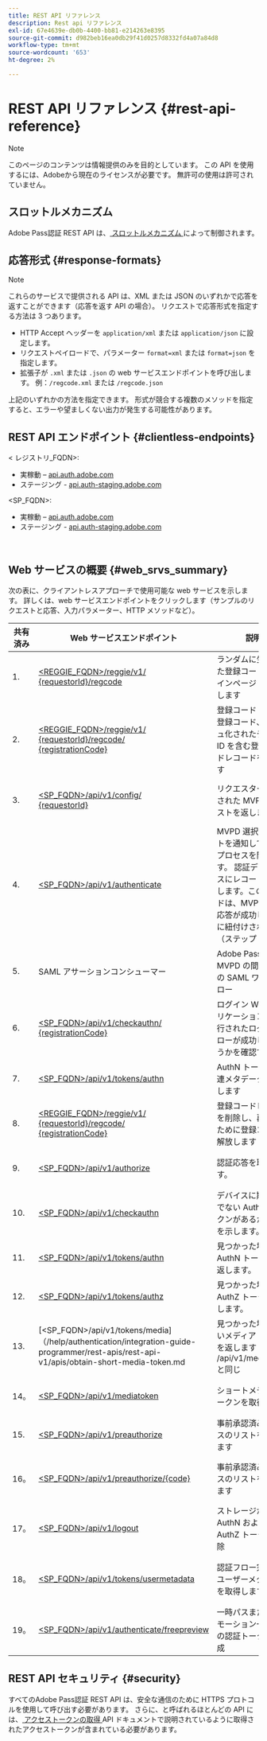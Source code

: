 ```yaml
---
title: REST API リファレンス
description: Rest api リファレンス
exl-id: 67e4639e-db0b-4400-bb81-e214263e8395
source-git-commit: d982beb16ea0db29f41d0257d8332fd4a07a84d8
workflow-type: tm+mt
source-wordcount: '653'
ht-degree: 2%

---
```


# REST API リファレンス {#rest-api-reference}

>[!NOTE]
>
>このページのコンテンツは情報提供のみを目的としています。 この API を使用するには、Adobeから現在のライセンスが必要です。 無許可の使用は許可されていません。

## スロットルメカニズム

Adobe Pass認証 REST API は、[ スロットルメカニズム ](/help/authentication/integration-guide-programmers/throttling-mechanism.md) によって制御されます。

## 応答形式 {#response-formats}


>[!NOTE]
>
> これらのサービスで提供される API は、XML または JSON のいずれかで応答を返すことができます（応答を返す API の場合）。 リクエストで応答形式を指定する方法は 3 つあります。
>
>* HTTP Accept ヘッダーを `application/xml` または `application/json` に設定します。
>* リクエストペイロードで、パラメーター `format=xml` または `format=json` を指定します。
>* 拡張子が `.xml` または `.json` の web サービスエンドポイントを呼び出します。 例：`/regcode.xml` または `/regcode.json`
>
>上記のいずれかの方法を指定できます。 形式が競合する複数のメソッドを指定すると、エラーや望ましくない出力が発生する可能性があります。

## REST API エンドポイント {#clientless-endpoints}

&lt; レジストリ_FQDN>:

* 実稼動 – [api.auth.adobe.com](http://api.auth.adobe.com/)
* ステージング - [api.auth-staging.adobe.com](http://api.auth-staging.adobe.com/)

&lt;SP_FQDN>:

* 実稼動 – [api.auth.adobe.com](http://api.auth.adobe.com/)
* ステージング - [api.auth-staging.adobe.com](http://api.auth-staging.adobe.com/)

</br>


## Web サービスの概要 {#web_srvs_summary}

次の表に、クライアントレスアプローチで使用可能な web サービスを示します。 詳しくは、web サービスエンドポイントをクリックします（サンプルのリクエストと応答、入力パラメーター、HTTP メソッドなど）。


| 共有済み | Web サービスエンドポイント | 説明 | <!--[Diag.  </br>Ref](http://tve.helpdocsonline.com/api-reference-v2-test#illustration)-->。 | ホスト： | 呼び出し元 |
|-----|------------------------------------------------------------------------------------------------------------------------------------------------------------------------------------------------|--------------------------------------------------------------------------------------------------------------------------------------------------------------------------------------------|---------------------------------------------------------------------------------------------|-----------------------------------------------------------|-----------------------------|
| 1. | [&lt;REGGIE_FQDN>/reggie/v1/ </br> {requestorId}/regcode](/help/authentication/integration-guide-programmers/legacy/rest-api-v1/apis/registration-code-request.md) | ランダムに生成された登録コードとログインページ URI を返します | 2 | Adobe </br>Reg コード サービス | スマートデバイス |
| 2. | [&lt;REGGIE_FQDN>/reggie/v1/ </br> {requestorId}/regcode/ </br> {registrationCode}](/help/authentication/integration-guide-programmers/legacy/rest-api-v1/apis/return-registration-record.md) | 登録コード UUID、登録コード、ハッシュ化されたデバイス ID を含む登録コードレコードを返します | 8 | Adobe </br>Reg コード サービス | Adobe Pass 認証 |
| 3. | [&lt;SP_FQDN>/api/v1/config/ </br> {requestorId}](/help/authentication/integration-guide-programmers/legacy/rest-api-v1/apis/provide-mvpd-list.md) | リクエスターに設定された MVPD のリストを返します | 5 | Adobe</br>Adobe Pass </br>authentication </br>Service | ログイン </br>Web </br>App |
| 4. | [&lt;SP_FQDN>/api/v1/authenticate](/help/authentication/integration-guide-programmers/legacy/rest-api-v1/apis/initiate-authentication.md) | MVPD 選択イベントを通知して AuthN プロセスを開始します。 認証データベースにレコードを作成します。このレコードは、MVPD から応答が成功したときに紐付けされます（ステップ 13） | 7 | Adobe</br>Adobe Pass </br>authentication </br>Service | ログイン </br>Web </br>App |
| 5. | SAML アサーションコンシューマー | Adobe Pass認証と MVPD の間の既存の SAML ワークフロー | 13 | Adobe Pass </br>authentication </br>Service | Adobe Pass 認証 |
| 6. | [&lt;SP_FQDN>/api/v1/checkauthn/ </br> {registrationCode}](/help/authentication/integration-guide-programmers/legacy/rest-api-v1/apis/check-authentication-flow-by-second-screen-web-app.md) | ログイン Web アプリケーションは、試行されたログインフローが成功したかどうかを確認できます |                                                                                             | Adobe Pass </br> 認証   </br> サービス | ログイン   </br>Web   </br> アプリ |
| 7. | [&lt;SP_FQDN>/api/v1/tokens/authn](/help/authentication/integration-guide-programmers/legacy/rest-api-v1/apis/retrieve-authentication-token.md) | AuthN トークン関連メタデータを取得します | 15 | Adobe Pass </br>authentication </br>Service | スマートデバイス |
| 8. | [&lt;REGGIE_FQDN>/reggie/v1/ </br> {requestorId}/regcode/ </br> {registrationCode}](/help/authentication/integration-guide-programmers/legacy/rest-api-v1/apis/delete-registration-record.md) | 登録コードレコードを削除し、再利用のために登録コードを解放します | 16 | Adobe </br>Reg コード サービス | Adobe Pass 認証 |
| 9. | [&lt;SP_FQDN>/api/v1/authorize](/help/authentication/integration-guide-programmers/legacy/rest-api-v1/apis/initiate-authorization.md) | 認証応答を取得します。 | 17 | Adobe Pass </br>authentication </br>Service | スマートデバイス |
| 10. | [&lt;SP_FQDN>/api/v1/checkauthn](/help/authentication/integration-guide-programmers/legacy/rest-api-v1/apis/check-authentication-token.md) | デバイスに期限切れでない AuthN トークンがあるかどうかを示します。 |                                                                                             | Adobe Pass </br>authentication </br>Service | スマートデバイス |
| 11. | [&lt;SP_FQDN>/api/v1/tokens/authn](/help/authentication/integration-guide-programmers/legacy/rest-api-v1/apis/retrieve-authentication-token.md) | 見つかった場合は、AuthN トークンを返します。 |                                                                                             | Adobe Pass </br>authentication </br>Service | スマートデバイス |
| 12. | [&lt;SP_FQDN>/api/v1/tokens/authz](/help/authentication/integration-guide-programmers/legacy/rest-api-v1/apis/retrieve-authorization-token.md) | 見つかった場合は、AuthZ トークンを返します。 |                                                                                             | Adobe Pass </br>authentication </br>Service | スマートデバイス |
| 13. | [&lt;SP_FQDN>/api/v1/tokens/media] （/help/authentication/integration-guide-programmer/rest-apis/rest-api-v1/apis/obtain-short-media-token.md | 見つかった場合、短いメディアトークンを返します – /api/v1/mediatoken と同じ |                                                                                             | Adobe Pass </br>authentication </br>Service | スマートデバイス |
| 14。 | [&lt;SP_FQDN>/api/v1/mediatoken](/help/authentication/integration-guide-programmers/legacy/rest-api-v1/apis/obtain-short-media-token.md) | ショートメディアトークンを取得 |                                                                                             | Adobe Pass </br>authentication </br>Service | スマートデバイス |
| 15. | [&lt;SP_FQDN>/api/v1/preauthorize](/help/authentication/integration-guide-programmers/legacy/rest-api-v1/apis/retrieve-list-of-preauthorized-resources.md) | 事前承認済みリソースのリストを取得します |                                                                                             | Adobe Pass </br>authentication </br>Service | スマートデバイス |
| 16。 | [&lt;SP_FQDN>/api/v1/preauthorize/{code}](/help/authentication/integration-guide-programmers/legacy/rest-api-v1/apis/retrieve-list-of-preauthorized-resources-by-second-screen-web-app.md) | 事前承認済みリソースのリストを取得します |                                                                                             | Adobe Pass </br>authentication </br>Service | ログイン Web アプリ |
| 17。 | [&lt;SP_FQDN>/api/v1/logout](/help/authentication/integration-guide-programmers/legacy/rest-api-v1/apis/initiate-logout.md) | ストレージからの AuthN および AuthZ トークンの削除 |                                                                                             | Adobe Pass </br> 認証   </br> サービス | スマートデバイス |
| 18。 | [&lt;SP_FQDN>/api/v1/tokens/usermetadata](/help/authentication/integration-guide-programmers/legacy/rest-api-v1/apis/user-metadata.md) | 認証フロー完了後にユーザーメタデータを取得します | 該当なし | 該当なし | スマートデバイス |
| 19。 | [&lt;SP_FQDN>/api/v1/authenticate/freepreview](/help/authentication/integration-guide-programmers/legacy/rest-api-v1/apis/free-preview-for-temp-pass-and-promotional-temp-pass.md) | 一時パスまたはプロモーション一時パスの認証トークンの作成 | 該当なし | Adobe Pass </br>authentication </br>Service | スマートデバイス |


## REST API セキュリティ {#security}

すべてのAdobe Pass認証 REST API は、安全な通信のために HTTPS プロトコルを使用して呼び出す必要があります。 さらに、と呼ばれるほとんどの API には、[ アクセストークンの取得 ](../../rest-apis/rest-api-dcr/apis/dynamic-client-registration-apis-retrieve-access-token.md) API ドキュメントで説明されているように取得されたアクセストークンが含まれている必要があります。
